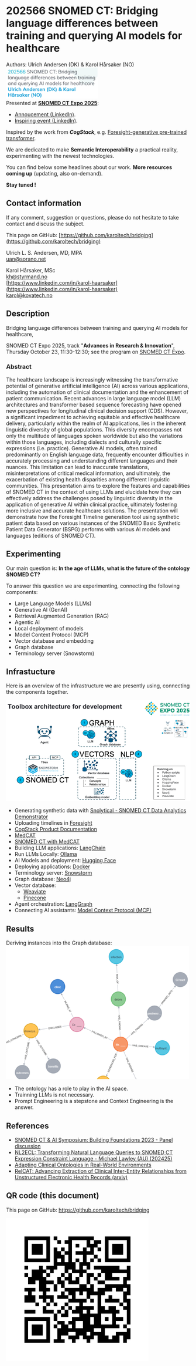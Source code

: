 # 202566 SNOMED CT: Bridging language differences between training and querying AI models for healthcare
Authors: Ulrich Andersen (DK) & Karol Hårsaker (NO)  
![Talk](img/202566.png)  
Presented at **[SNOMED CT Expo 2025](https://www.snomed.org/snomedct-expo)**:    
 - [Annoucement (LinkedIn)](https://www.linkedin.com/posts/karol-haarsaker_glad-to-announce-that-ulrich-and-me-are-soon-activity-7383744474075533312-U9TE?utm_source=share&utm_medium=member_desktop&rcm=ACoAABO8_pwBxrQpts7ouQOxl1sjKiyspCKYTac).
 - [Inspiring event (LinkedIn)](https://www.linkedin.com/posts/karol-haarsaker_github-karoltechbridging-activity-7388550072902430720-wMeN?utm_source=share&utm_medium=member_desktop&rcm=ACoAABO8_pwBxrQpts7ouQOxl1sjKiyspCKYTac).
  
Inspired by the work from ***CogStack***, e.g. [Foresight-generative pre-trained transformer](https://youtu.be/O3LU2ZX0ziM?si=ldROGokUhMiF_vjk).  

We are dedicated to make **Semantic Interoperability** a practical reality, experimenting with the newest technologies.  
  
You can find below some headlines about our work. **More resources coming up** (updating, also on-demand).  

**Stay tuned !**  

## Contact information
If any comment, suggestion or questions, please do not hesitate to take contact and discuss the subject.  

This page on GitHub: [https://github.com/karoltech/bridging](https://github.com/karoltech/bridging)  

Ulrich L. S. Andersen, MD, MPA  
[uan@sorano.net](mailto:uan@sorano.net)  

Karol Hårsaker, MSc  
[kh@styrmand.no](mailto:kh@styrmand.no)   
[https://www.linkedin.com/in/karol-haarsaker](https://www.linkedin.com/in/karol-haarsaker)  
[karol@kovatech.no](mailto:karol@kovatech.no)  


## Description 

Bridging language differences between training and querying AI models for healthcare, 

SNOMED CT Expo 2025, track "**Advances in Research & Innovation**", Thursday October 23, 11:30-12:30; see the program on [SNOMED CT Expo](https://lnkd.in/dszmKMFu). 


### Abstract

The healthcare landscape is increasingly witnessing the transformative potential of generative artificial intelligence (AI) across various applications, including the automation of clinical documentation and the enhancement of patient communication. Recent advances in large language model (LLM) architectures and transformer based sequence forecasting have opened new perspectives for longitudinal clinical decision support (CDS). However, a significant impediment to achieving equitable and effective healthcare delivery, particularly within the realm of AI applications, lies in the inherent linguistic diversity of global populations. This diversity encompasses not only the multitude of languages spoken worldwide but also the variations within those languages, including dialects and culturally specific expressions (i.e. practice). Generative AI models, often trained predominantly on English language data, frequently encounter difficulties in accurately processing and understanding different languages and their nuances. This limitation can lead to inaccurate translations, misinterpretations of critical medical information, and ultimately, the exacerbation of existing health disparities among different linguistic communities. This presentation aims to explore the features and capabilities of SNOMED CT in the context of using LLMs and elucidate how they can effectively address the challenges posed by linguistic diversity in the application of generative AI within clinical practice, ultimately fostering more inclusive and accurate healthcare solutions. The presentation will demonstrate how the Foresight Timeline generation tool using synthetic patient data based on various instances of the SNOMED Basic Synthetic Patient Data Generator (BSPG) performs with various AI models and languages (editions of SNOMED CT).

## Experimenting  

Our main question is: **In the age of LLMs, what is the future of the ontology SNOMED CT?**

To answer this question we are experimenting, connecting the following components: 

- Large Language Models (LLMs)
- Generative AI (GenAI)
- Retrieval Augmented Generation (RAG)
- Agentic AI
- Local deployment of models
- Model Context Protocol (MCP)
- Vector database and embedding
- Graph database
- Terminology server (Snowstorm)

## Infrastucture 
Here is an overview of the infrastructure we are presently using, connecting the components together.  

![Toolbox](img/toolbox.png)  


- Generating synthetic data with [Snolytical - SNOMED CT Data Analytics Demonstrator](https://github.com/IHTSDO/health-data-analytics)  
- Uploading timelines in [Foresight](https://foresight.sites.er.kcl.ac.uk/)  
- [CogStack Product Documentation](https://cogstack.atlassian.net/wiki/spaces/COGDOC/pages/2406875137/CogStack+Product+Documentation)  
- [MedCAT](https://github.com/CogStack/MedCAT)  
- [SNOMED CT with MedCAT](https://htmlpreview.github.io/?https://github.com/CogStack/MedCATtutorials/blob/main/notebooks/specialised/Preprocessing_SNOMED_CT.html)  
- Building LLM applications: [LangChain](https://docs.langchain.com/oss/python/langchain/overview)  
- Run LLMs Locally: [Ollama](https://ollama.com/)  
- AI Models and deployment: [Hugging Face](https://huggingface.co/)  
- Deploying applications: [Docker](https://docs.docker.com/)  
- Terminology server: [Snowstorm]()  
- Graph database: [Neo4j](https://neo4j.com/docs/getting-started/data-modeling/tutorial-data-modeling/)  
- Vector database:  
    - [Weaviate](https://docs.weaviate.io/weaviate)  
    - [Pinecone](https://www.pinecone.io/)  
- Agent orchestration: [LangGraph](https://langchain-ai.github.io/langgraph/guides/)  
- Connecting AI assistants: [Model Context Protocol (MCP)](https://www.anthropic.com/news/model-context-protocol)  

## Results 

Deriving instances into the Graph database:   
![Instances](img/instances.png)
  
- The ontology has a role to play in the AI space. 
- Trainning LLMs is not necessary. 
- Prompt Engineering is a stepstone and Context Engineering is the answer. 


## References

- [SNOMED CT & AI Symposium: Building Foundations 2023 - Panel discussion](https://youtu.be/tYY5qBDP2o8?list=PLyEMmgWz-ul0drEs48nHaklNq2U8ZqtLP&t=2771)  
- [NL2ECL: Transforming Natural Language Queries to SNOMED CT Expression Constraint Language - Michael Lawley (AU) (202425)](https://www.youtube.com/watch?v=UXgow0VYSp8)  
- [Adapting Clinical Ontologies in Real-World Environments](https://pubmed.ncbi.nlm.nih.gov/20390048/)  
- [RelCAT: Advancing Extraction of Clinical Inter-Entity Relationships from Unstructured Electronic Health Records (arxiv)](https://arxiv.org/abs/2501.16077)  


## QR code (this document)

This page on GitHub: https://github.com/karoltech/bridging  
  
![Bridging QR](img/qr_bridging.png)  
